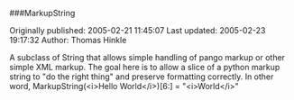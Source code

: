 ###MarkupString

Originally published: 2005-02-21 11:45:07
Last updated: 2005-02-23 19:17:32
Author: Thomas Hinkle

A subclass of String that allows simple handling of pango markup or other simple XML markup. The goal here is to allow a slice of a python markup string to "do the right thing" and preserve formatting correctly. In other word, MarkupString(&lt;i&gt;Hello World&lt;/i&gt;)[6:] = "&lt;i&gt;World&lt;/i&gt;"